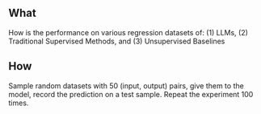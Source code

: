 ## What
How is the performance on various regression datasets of: (1) LLMs, (2) Traditional Supervised Methods, and (3) Unsupervised Baselines

## How
Sample random datasets with 50 (input, output) pairs, give them to the model, record the prediction on a test sample. Repeat the experiment 100 times.